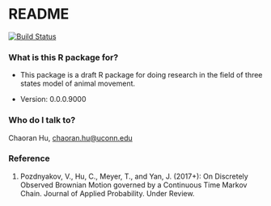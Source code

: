 # README #

[![Build Status](https://travis-ci.org/ChaoranHu/thmam.svg?branch=master)](https://travis-ci.org/ChaoranHu/thmam)

### What is this R package for? ###

* This package is a draft R package for doing research in the field of three states model of animal movement.

* Version: 0.0.0.9000

### Who do I talk to? ###

Chaoran Hu, <chaoran.hu@uconn.edu>

### Reference ###

1. Pozdnyakov, V., Hu, C., Meyer, T., and Yan, J. (2017+): On Discretely Observed Brownian Motion governed by a Continuous Time Markov Chain. Journal of Applied Probability. Under Review.
